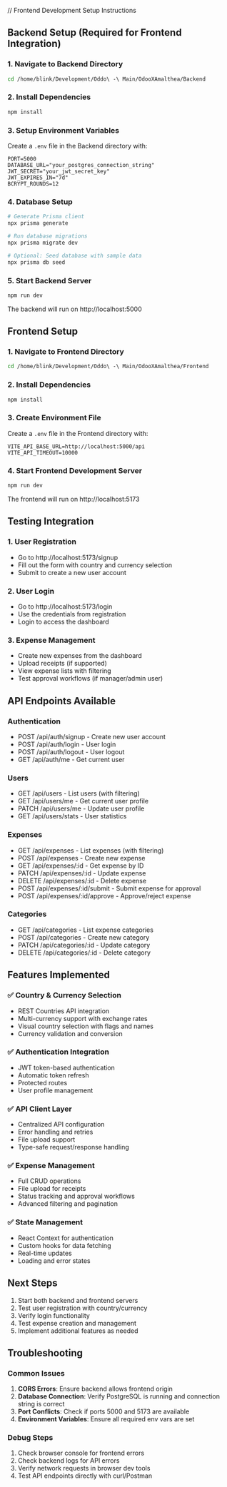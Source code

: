 // Frontend Development Setup Instructions

## Backend Setup (Required for Frontend Integration)

### 1. Navigate to Backend Directory
```bash
cd /home/blink/Development/Oddo\ -\ Main/OdooXAmalthea/Backend
```

### 2. Install Dependencies
```bash
npm install
```

### 3. Setup Environment Variables
Create a `.env` file in the Backend directory with:
```env
PORT=5000
DATABASE_URL="your_postgres_connection_string"
JWT_SECRET="your_jwt_secret_key"
JWT_EXPIRES_IN="7d"
BCRYPT_ROUNDS=12
```

### 4. Database Setup
```bash
# Generate Prisma client
npx prisma generate

# Run database migrations
npx prisma migrate dev

# Optional: Seed database with sample data
npx prisma db seed
```

### 5. Start Backend Server
```bash
npm run dev
```
The backend will run on http://localhost:5000

## Frontend Setup

### 1. Navigate to Frontend Directory
```bash
cd /home/blink/Development/Oddo\ -\ Main/OdooXAmalthea/Frontend
```

### 2. Install Dependencies
```bash
npm install
```

### 3. Create Environment File
Create a `.env` file in the Frontend directory with:
```env
VITE_API_BASE_URL=http://localhost:5000/api
VITE_API_TIMEOUT=10000
```

### 4. Start Frontend Development Server
```bash
npm run dev
```
The frontend will run on http://localhost:5173

## Testing Integration

### 1. User Registration
- Go to http://localhost:5173/signup
- Fill out the form with country and currency selection
- Submit to create a new user account

### 2. User Login
- Go to http://localhost:5173/login
- Use the credentials from registration
- Login to access the dashboard

### 3. Expense Management
- Create new expenses from the dashboard
- Upload receipts (if supported)
- View expense lists with filtering
- Test approval workflows (if manager/admin user)

## API Endpoints Available

### Authentication
- POST /api/auth/signup - Create new user account
- POST /api/auth/login - User login
- POST /api/auth/logout - User logout  
- GET /api/auth/me - Get current user

### Users
- GET /api/users - List users (with filtering)
- GET /api/users/me - Get current user profile
- PATCH /api/users/me - Update user profile
- GET /api/users/stats - User statistics

### Expenses
- GET /api/expenses - List expenses (with filtering)
- POST /api/expenses - Create new expense
- GET /api/expenses/:id - Get expense by ID
- PATCH /api/expenses/:id - Update expense
- DELETE /api/expenses/:id - Delete expense
- POST /api/expenses/:id/submit - Submit expense for approval
- POST /api/expenses/:id/approve - Approve/reject expense

### Categories
- GET /api/categories - List expense categories
- POST /api/categories - Create new category
- PATCH /api/categories/:id - Update category
- DELETE /api/categories/:id - Delete category

## Features Implemented

### ✅ Country & Currency Selection
- REST Countries API integration
- Multi-currency support with exchange rates
- Visual country selection with flags and names
- Currency validation and conversion

### ✅ Authentication Integration  
- JWT token-based authentication
- Automatic token refresh
- Protected routes
- User profile management

### ✅ API Client Layer
- Centralized API configuration
- Error handling and retries
- File upload support
- Type-safe request/response handling

### ✅ Expense Management
- Full CRUD operations
- File upload for receipts
- Status tracking and approval workflows
- Advanced filtering and pagination

### ✅ State Management
- React Context for authentication
- Custom hooks for data fetching
- Real-time updates
- Loading and error states

## Next Steps

1. Start both backend and frontend servers
2. Test user registration with country/currency
3. Verify login functionality
4. Test expense creation and management
5. Implement additional features as needed

## Troubleshooting

### Common Issues
1. **CORS Errors**: Ensure backend allows frontend origin
2. **Database Connection**: Verify PostgreSQL is running and connection string is correct
3. **Port Conflicts**: Check if ports 5000 and 5173 are available
4. **Environment Variables**: Ensure all required env vars are set

### Debug Steps
1. Check browser console for frontend errors
2. Check backend logs for API errors  
3. Verify network requests in browser dev tools
4. Test API endpoints directly with curl/Postman

